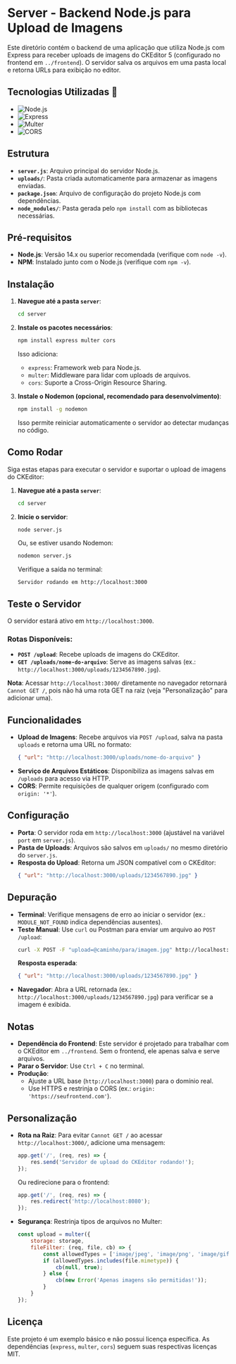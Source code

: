 # Server - Backend Node.js para Upload de Imagens

Este diretório contém o backend de uma aplicação que utiliza Node.js com Express para receber uploads de imagens do CKEditor 5 (configurado no frontend em `../frontend`). O servidor salva os arquivos em uma pasta local e retorna URLs para exibição no editor.

## Tecnologias Utilizadas 🚀
- ![Node.js](https://img.shields.io/badge/Node.js-339933?style=for-the-badge&logo=node.js&logoColor=white)
- ![Express](https://img.shields.io/badge/Express.js-000000?style=for-the-badge&logo=express&logoColor=white)
- ![Multer](https://img.shields.io/badge/Multer-FF0000?style=for-the-badge&logoColor=white)
- ![CORS](https://img.shields.io/badge/CORS-4285F4?style=for-the-badge&logoColor=white)

## Estrutura
- **`server.js`**: Arquivo principal do servidor Node.js.
- **`uploads/`**: Pasta criada automaticamente para armazenar as imagens enviadas.
- **`package.json`**: Arquivo de configuração do projeto Node.js com dependências.
- **`node_modules/`**: Pasta gerada pelo `npm install` com as bibliotecas necessárias.

## Pré-requisitos
- **Node.js**: Versão 14.x ou superior recomendada (verifique com `node -v`).
- **NPM**: Instalado junto com o Node.js (verifique com `npm -v`).

## Instalação
1. **Navegue até a pasta `server`**:
   ```bash
   cd server
   ```
2. **Instale os pacotes necessários**:
   ```bash
   npm install express multer cors
   ```
   Isso adiciona:
   - `express`: Framework web para Node.js.
   - `multer`: Middleware para lidar com uploads de arquivos.
   - `cors`: Suporte a Cross-Origin Resource Sharing.

3. **Instale o Nodemon (opcional, recomendado para desenvolvimento)**:
   ```bash
   npm install -g nodemon
   ```
   Isso permite reiniciar automaticamente o servidor ao detectar mudanças no código.

## Como Rodar
Siga estas etapas para executar o servidor e suportar o upload de imagens do CKEditor:

1. **Navegue até a pasta `server`**:
   ```bash
   cd server
   ```
2. **Inicie o servidor**:
   ```bash
   node server.js
   ```
   Ou, se estiver usando Nodemon:
   ```bash
   nodemon server.js
   ```
   Verifique a saída no terminal:
   ```
   Servidor rodando em http://localhost:3000
   ```

## Teste o Servidor
O servidor estará ativo em `http://localhost:3000`.

### Rotas Disponíveis:
- **`POST /upload`**: Recebe uploads de imagens do CKEditor.
- **`GET /uploads/nome-do-arquivo`**: Serve as imagens salvas (ex.: `http://localhost:3000/uploads/1234567890.jpg`).

**Nota**: Acessar `http://localhost:3000/` diretamente no navegador retornará `Cannot GET /`, pois não há uma rota GET na raiz (veja "Personalização" para adicionar uma).

## Funcionalidades
- **Upload de Imagens**: Recebe arquivos via `POST /upload`, salva na pasta `uploads` e retorna uma URL no formato:
  ```json
  { "url": "http://localhost:3000/uploads/nome-do-arquivo" }
  ```
- **Serviço de Arquivos Estáticos**: Disponibiliza as imagens salvas em `/uploads` para acesso via HTTP.
- **CORS**: Permite requisições de qualquer origem (configurado com `origin: '*'`).

## Configuração
- **Porta**: O servidor roda em `http://localhost:3000` (ajustável na variável `port` em `server.js`).
- **Pasta de Uploads**: Arquivos são salvos em `uploads/` no mesmo diretório do `server.js`.
- **Resposta do Upload**: Retorna um JSON compatível com o CKEditor:
  ```json
  { "url": "http://localhost:3000/uploads/1234567890.jpg" }
  ```

## Depuração
- **Terminal**: Verifique mensagens de erro ao iniciar o servidor (ex.: `MODULE_NOT_FOUND` indica dependências ausentes).
- **Teste Manual**:
  Use `curl` ou Postman para enviar um arquivo ao `POST /upload`:
  ```bash
  curl -X POST -F "upload=@caminho/para/imagem.jpg" http://localhost:3000/upload
  ```
  **Resposta esperada**:
  ```json
  { "url": "http://localhost:3000/uploads/1234567890.jpg" }
  ```
- **Navegador**: Abra a URL retornada (ex.: `http://localhost:3000/uploads/1234567890.jpg`) para verificar se a imagem é exibida.

## Notas
- **Dependência do Frontend**: Este servidor é projetado para trabalhar com o CKEditor em `../frontend`. Sem o frontend, ele apenas salva e serve arquivos.
- **Parar o Servidor**: Use `Ctrl + C` no terminal.
- **Produção**:
  - Ajuste a URL base (`http://localhost:3000`) para o domínio real.
  - Use HTTPS e restrinja o CORS (ex.: `origin: 'https://seufrontend.com'`).

## Personalização
- **Rota na Raiz**: Para evitar `Cannot GET /` ao acessar `http://localhost:3000/`, adicione uma mensagem:
  ```javascript
  app.get('/', (req, res) => {
      res.send('Servidor de upload do CKEditor rodando!');
  });
  ```
  Ou redirecione para o frontend:
  ```javascript
  app.get('/', (req, res) => {
      res.redirect('http://localhost:8080');
  });
  ```
- **Segurança**:
  Restrinja tipos de arquivos no Multer:
  ```javascript
  const upload = multer({
      storage: storage,
      fileFilter: (req, file, cb) => {
          const allowedTypes = ['image/jpeg', 'image/png', 'image/gif'];
          if (allowedTypes.includes(file.mimetype)) {
              cb(null, true);
          } else {
              cb(new Error('Apenas imagens são permitidas!'));
          }
      }
  });
  ```

## Licença
Este projeto é um exemplo básico e não possui licença específica. As dependências (`express`, `multer`, `cors`) seguem suas respectivas licenças MIT.

